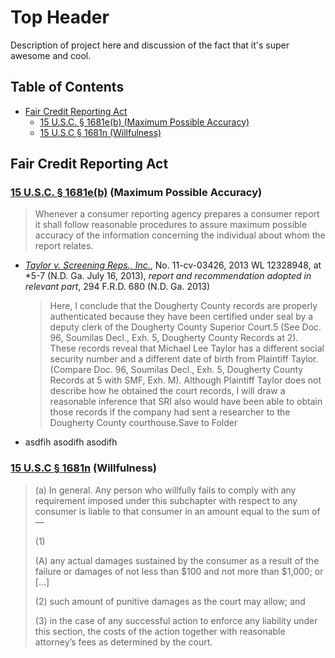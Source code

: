 # Top Header

Description of project here and discussion of the fact that it's super awesome and cool.

<h2>Table of Contents</h2>

- [Fair Credit Reporting Act](#fair-credit-reporting-act)
  - [15 U.S.C. § 1681e(b) (Maximum Possible Accuracy)](#15-usc--1681eb-maximum-possible-accuracy)
  - [15 U.S.C § 1681n (Willfulness)](#15-usc--1681n-willfulness)

## Fair Credit Reporting Act
### [15 U.S.C. § 1681e(b)](https://www.law.cornell.edu/uscode/text/15/1681e) (Maximum Possible Accuracy)
> Whenever a consumer reporting agency prepares a consumer report it shall follow reasonable procedures to assure maximum possible accuracy of the information concerning the individual about whom the report relates.

- [*Taylor v. Screening Reps., Inc.*](https://www.westlaw.com/Document/Ibbd41f1016db11e8b7ce8230219a322d/View/FullText.html?transitionType=Default&contextData=(sc.Default)&VR=3.0&RS=cblt1.0), No. 11-cv-03426, 2013 WL 12328948, at *5-7 (N.D. Ga. July 16, 2013), *report and recommendation adopted in relevant part*, 294 F.R.D. 680 (N.D. Ga. 2013)
    > Here, I conclude that the Dougherty County records are properly authenticated because they have been certified under seal by a deputy clerk of the Dougherty County Superior Court.5 (See Doc. 96, Soumilas Decl., Exh. 5, Dougherty County Records at 2). These records reveal that Michael Lee Taylor has a different social security number and a different date of birth from Plaintiff Taylor. (Compare Doc. 96, Soumilas Decl., Exh. 5, Dougherty County Records at 5 with SMF, Exh. M). Although Plaintiff Taylor does not describe how he obtained the court records, I will draw a reasonable inference that SRI also would have been able to obtain those records if the company had sent a researcher to the Dougherty County courthouse.Save to Folder

- asdfih asodifh asodifh 

### [15 U.S.C § 1681n](https://www.law.cornell.edu/uscode/text/15/1681n) (Willfulness)
> (a) In general.  Any person who willfully fails to comply with any requirement imposed under this subchapter with respect to any consumer is liable to that consumer in an amount equal to the sum of—
> 
> (1)
> 
>  (A) any actual damages sustained by the consumer as a result of the failure or damages of not less than $100 and not more than $1,000; or [...]
> 
> (2) such amount of punitive damages as the court may allow; and
> 
> (3) in the case of any successful action to enforce any liability under this section, the costs of the action together with reasonable attorney’s fees as determined by the court.

